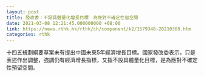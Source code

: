 ```yaml
---
layout: post
title: 發改委：不設具體量化增長目標　為應對不確定性留空間
date: 2021-03-08 12:21:45.000000000 +08:00
link: https://news.rthk.hk/rthk/ch/component/k2/1579348-20210308.htm
categories: rthk
---
```


十四五規劃綱要草案未有提出中國未來5年經濟增長目標。國家發改委表示，只是表述作出調整，強調仍有經濟增長指標，又指不設具體量化目標，是為應對不確定性預留空間。
